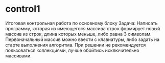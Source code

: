 # control1
Итоговая контрольная работа по основному блоку
Задача: Написать программу, которая из имеющегося массива строк формирует новый массив из строк, длина которых меньше,
либо равна 3 символам. Первоначальный массив можно ввести с клавиатуры, либо задать на старте выполнения алгоритма. 
При решении не рекомендуется пользоваться коллекциями, лучше обойтись исключительно массивами.
